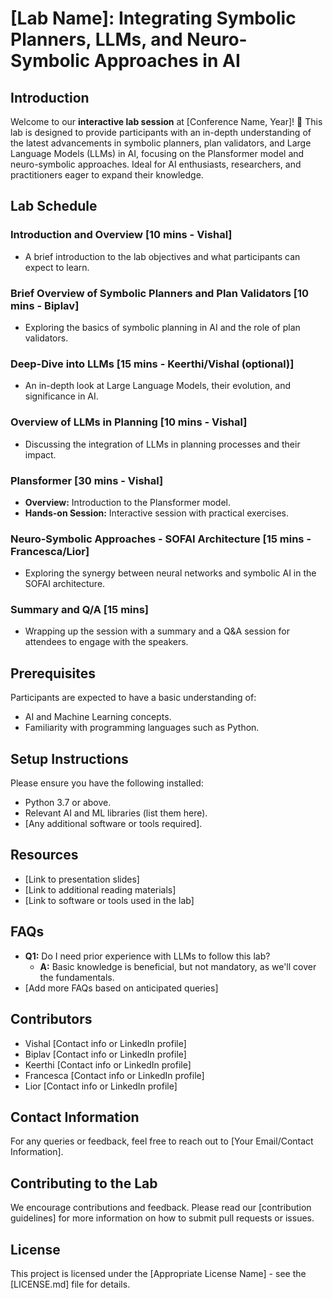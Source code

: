 
#  [Lab Name]: Integrating Symbolic Planners, LLMs, and Neuro-Symbolic Approaches in AI 

##  Introduction
Welcome to our **interactive lab session** at [Conference Name, Year]! 🎉 This lab is designed to provide participants with an in-depth understanding of the latest advancements in symbolic planners, plan validators, and Large Language Models (LLMs) in AI, focusing on the Plansformer model and neuro-symbolic approaches. Ideal for AI enthusiasts, researchers, and practitioners eager to expand their knowledge.

##  Lab Schedule

###  Introduction and Overview [10 mins - Vishal]
- A brief introduction to the lab objectives and what participants can expect to learn.

###  Brief Overview of Symbolic Planners and Plan Validators [10 mins - Biplav]
- Exploring the basics of symbolic planning in AI and the role of plan validators.

###  Deep-Dive into LLMs [15 mins - Keerthi/Vishal (optional)]
- An in-depth look at Large Language Models, their evolution, and significance in AI.

###  Overview of LLMs in Planning [10 mins - Vishal]
- Discussing the integration of LLMs in planning processes and their impact.

###  Plansformer [30 mins - Vishal]
- **Overview:** Introduction to the Plansformer model.
- **Hands-on Session:** Interactive session with practical exercises.

###  Neuro-Symbolic Approaches - SOFAI Architecture [15 mins - Francesca/Lior]
- Exploring the synergy between neural networks and symbolic AI in the SOFAI architecture.

###  Summary and Q/A [15 mins]
- Wrapping up the session with a summary and a Q&A session for attendees to engage with the speakers.

##  Prerequisites
Participants are expected to have a basic understanding of:
- AI and Machine Learning concepts.
- Familiarity with programming languages such as Python.

##  Setup Instructions
Please ensure you have the following installed:
- Python 3.7 or above.
- Relevant AI and ML libraries (list them here).
- [Any additional software or tools required].

##  Resources
- [Link to presentation slides]
- [Link to additional reading materials]
- [Link to software or tools used in the lab]

##  FAQs
- **Q1:** Do I need prior experience with LLMs to follow this lab?
  - **A:** Basic knowledge is beneficial, but not mandatory, as we'll cover the fundamentals.
- [Add more FAQs based on anticipated queries]

##  Contributors
- Vishal [Contact info or LinkedIn profile]
- Biplav [Contact info or LinkedIn profile]
- Keerthi [Contact info or LinkedIn profile]
- Francesca [Contact info or LinkedIn profile]
- Lior [Contact info or LinkedIn profile]

##  Contact Information
For any queries or feedback, feel free to reach out to [Your Email/Contact Information].

##  Contributing to the Lab
We encourage contributions and feedback. Please read our [contribution guidelines] for more information on how to submit pull requests or issues.

##  License
This project is licensed under the [Appropriate License Name] - see the [LICENSE.md] file for details.
